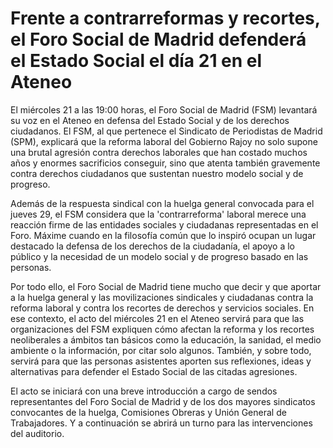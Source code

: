 # Frente a contrarreformas y recortes, el Foro Social de Madrid defenderá el Estado Social el día 21 en el Ateneo

El miércoles 21 a las 19:00 horas, el Foro Social de Madrid (FSM) levantará su voz en el Ateneo en defensa del Estado Social y de los derechos ciudadanos. El FSM, al que pertenece el Sindicato de Periodistas de Madrid (SPM), explicará que la reforma laboral del Gobierno Rajoy no solo supone una brutal agresión contra derechos laborales que han costado muchos años y enormes sacrificios conseguir, sino que atenta también gravemente contra derechos ciudadanos que sustentan nuestro modelo social y de progreso.

Además de la respuesta sindical con la huelga general convocada para el jueves 29, el FSM considera que la 'contrarreforma' laboral merece una reacción firme de las entidades sociales y ciudadanas representadas en el Foro. Máxime cuando en la filosofía común que lo inspiró ocupan un lugar destacado la defensa de los derechos de la ciudadanía, el apoyo a lo público y la necesidad de un modelo social y de progreso basado en las personas.

Por todo ello, el Foro Social de Madrid tiene mucho que decir y que aportar a la huelga general y las movilizaciones sindicales y ciudadanas contra la reforma laboral y contra los recortes de derechos y servicios sociales. En ese contexto, el acto del miércoles 21 en el Ateneo servirá para que las organizaciones del FSM expliquen cómo afectan la reforma y los recortes neoliberales a ámbitos tan básicos como la educación, la sanidad, el medio ambiente o la información, por citar solo algunos. También, y sobre todo, servirá para que las personas asistentes aporten sus reflexiones, ideas y alternativas para defender el Estado Social de las citadas agresiones.

El acto se iniciará con una breve introducción a cargo de sendos representantes del Foro Social de Madrid y de los dos mayores sindicatos convocantes de la huelga, Comisiones Obreras y Unión General de Trabajadores. Y a continuación se abrirá un turno para las intervenciones del auditorio.
